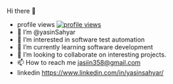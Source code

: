 Hi there 👋
- profile views  [![profile views](https://hits.dwyl.com/yasinSahyar/yasinSahyar.svg?style=flat)](http://hits.dwyl.com/yasinSahyar/yasinSahyar)
- 👋  I’m @yasinSahyar
- 👀 I’m interested in software test automation
- 🌱 I’m currently learning software development
- 💞️ I’m looking to collaborate on interesting projects.
- 📫 How to reach me jasiin358@gmail.com
- linkedin https://www.linkedin.com/in/yasinsahyar/

<!---
yasinSahyar/yasinSahyar is a ✨ special ✨ repository because its `README.md` (this file) appears on your GitHub profile.
You can click the Preview link to take a look at your changes.
--->
